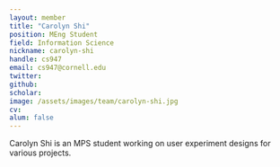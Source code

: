 ```yaml
---
layout: member
title: "Carolyn Shi"
position: MEng Student
field: Information Science
nickname: carolyn-shi
handle: cs947
email: cs947@cornell.edu
twitter: 
github: 
scholar: 
image: /assets/images/team/carolyn-shi.jpg
cv: 
alum: false
---
```

Carolyn Shi is an MPS student working on user experiment designs for various projects.

